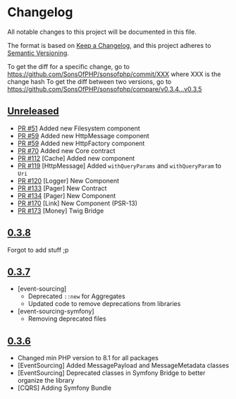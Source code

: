 # Changelog

All notable changes to this project will be documented in this file.

The format is based on [Keep a Changelog](https://keepachangelog.com/en/1.0.0/),
and this project adheres to [Semantic Versioning](https://semver.org/spec/v2.0.0.html).

To get the diff for a specific change, go to https://github.com/SonsOfPHP/sonsofphp/commit/XXX where XXX is the change hash
To get the diff between two versions, go to https://github.com/SonsOfPHP/sonsofphp/compare/v0.3.4...v0.3.5

## [Unreleased]

* [PR #51](https://github.com/SonsOfPHP/sonsofphp/pull/51) Added new Filesystem component
* [PR #59](https://github.com/SonsOfPHP/sonsofphp/pull/59) Added new HttpMessage component
* [PR #59](https://github.com/SonsOfPHP/sonsofphp/pull/59) Added new HttpFactory component
* [PR #70](https://github.com/SonsOfPHP/sonsofphp/pull/70) Added new Core contract
* [PR #112](https://github.com/SonsOfPHP/sonsofphp/pull/112) [Cache] Added new component
* [PR #119](https://github.com/SonsOfPHP/sonsofphp/pull/119) [HttpMessage] Added `withQueryParams` and `withQueryParam` to `Uri`
* [PR #120](https://github.com/SonsOfPHP/sonsofphp/pull/120) [Logger] New Component
* [PR #133](https://github.com/SonsOfPHP/sonsofphp/pull/133) [Pager] New Contract
* [PR #134](https://github.com/SonsOfPHP/sonsofphp/pull/134) [Pager] New Component
* [PR #170](https://github.com/SonsOfPHP/sonsofphp/pull/170) [Link] New Component (PSR-13)
* [PR #173](https://github.com/SonsOfPHP/sonsofphp/pull/173) [Money] Twig Bridge

## [0.3.8]

Forgot to add stuff ;p

## [0.3.7]

* [event-sourcing]
  * Deprecated `::new` for Aggregates
  * Updated code to remove deprecations from libraries
* [event-sourcing-symfony]
  * Removing deprecated files

## [0.3.6]

* Changed min PHP version to 8.1 for all packages
* [EventSourcing] Added MessagePayload and MessageMetadata classes
* [EventSourcing] Deprecated classes in Symfony Bridge to better organize the library
* [CQRS] Adding Symfony Bundle

[Unreleased]: https://github.com/SonsOfPHP/sonsofphp/compare/v0.3.8...HEAD
[0.3.8]: https://github.com/SonsOfPHP/sonsofphp/compare/v0.3.8...v0.3.9
[0.3.7]: https://github.com/SonsOfPHP/sonsofphp/compare/v0.3.7...v0.3.8
[0.3.6]: https://github.com/SonsOfPHP/sonsofphp/compare/v0.3.6...v0.3.7
[0.3.5]: https://github.com/SonsOfPHP/sonsofphp/compare/v0.3.5...v0.3.6
